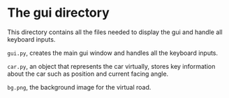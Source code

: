 # The gui directory

This directory contains all the files needed to display the gui and handle all keyboard inputs.

`gui.py`, creates the main gui window and handles all the keyboard inputs.

`car.py`, an object that represents the car virtually, stores key information about the car such as position and current facing angle.

`bg.png`, the background image for the virtual road.